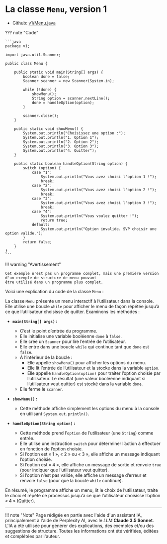 # La classe `Menu`, version 1

- Github: [v1/Menu.java](https://github.com/profdenis/menu/tree/master/src/v1/Menu.java)

??? note "Code"

    ```java
    package v1;
    
    import java.util.Scanner;
    
    public class Menu {
    
        public static void main(String[] args) {
            boolean done = false;
            Scanner scanner = new Scanner(System.in);
    
            while (!done) {
                showMenu();
                String option = scanner.nextLine();
                done = handleOption(option);
            }
    
            scanner.close();
        }
    
        public static void showMenu() {
            System.out.println("Choisissez une option :");
            System.out.println("1. Option 1");
            System.out.println("2. Option 2");
            System.out.println("3. Option 3");
            System.out.println("4. Quitter");
        }
    
        public static boolean handleOption(String option) {
            switch (option) {
                case "1":
                    System.out.println("Vous avez choisi l'option 1 !");
                    break;
                case "2":
                    System.out.println("Vous avez choisi l'option 2 !");
                    break;
                case "3":
                    System.out.println("Vous avez choisi l'option 3 !");
                    break;
                case "4":
                    System.out.println("Vous voulez quitter !");
                    return true;
                default:
                    System.out.println("Option invalide. SVP choisir une option valide.");
            }
            return false;
        }
    }
    ```

!!! warning "Avertissement"

    Cet exemple n'est pas un programme complet, mais une première version d'un exemple de structure de menu pouvant 
    être utilisé dans un programme plus complet.

Voici une explication du code de la classe `Menu` :

La classe `Menu` présente un menu interactif à l’utilisateur dans la console. Elle utilise une boucle `while` pour
afficher le menu de façon répétée jusqu’à ce que l’utilisateur choisisse de quitter. Examinons les méthodes :

* **`main(String[] args)` :**
    * C’est le point d’entrée du programme.
    * Elle initialise une variable booléenne `done` à `false`.
    * Elle crée un `Scanner` pour lire l’entrée de l’utilisateur.
    * Elle entre dans une boucle `while` qui continue tant que `done` est `false`.
    * À l’intérieur de la boucle :
        * Elle appelle `showMenu()` pour afficher les options du menu.
        * Elle lit l’entrée de l’utilisateur et la stocke dans la variable `option`.
        * Elle appelle `handleOption(option)` pour traiter l’option choisie par l’utilisateur. Le résultat (une valeur
          booléenne indiquant si l’utilisateur veut quitter) est stocké dans la variable `done`.
    * Elle ferme le `scanner`.

* **`showMenu()` :**
    * Cette méthode affiche simplement les options du menu à la console en utilisant `System.out.println()`.

* **`handleOption(String option)` :**
    * Cette méthode prend l’`option` de l’utilisateur (une `String`) comme entrée.
    * Elle utilise une instruction `switch` pour déterminer l’action à effectuer en fonction de l’option choisie.
    * Si l’option est « 1 », « 2 » ou « 3 », elle affiche un message indiquant l’option choisie.
    * Si l’option est « 4 », elle affiche un message de sortie et renvoie `true` (pour indiquer que l’utilisateur veut
      quitter).
    * Si l’option n’est pas valide, elle affiche un message d’erreur et renvoie `false` (pour que la boucle `while`
      continue).

En résumé, le programme affiche un menu, lit le choix de l’utilisateur, traite le choix et répète ce processus jusqu’à
ce que l’utilisateur choisisse l’option « 4 » (Quitter).




-------

!!! note "Note"
    Page rédigée en partie avec l'aide d'un assistant IA, principalement à l'aide de Perplexity AI, avec le *LLM*
    **Claude 3.5 Sonnet**. L'IA a été utilisée pour générer des explications, des exemples et/ou des suggestions de
    structure. Toutes les informations ont été vérifiées, éditées et complétées par l'auteur.
